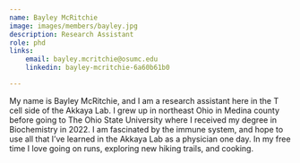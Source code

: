 ```yaml
---
name: Bayley McRitchie
image: images/members/bayley.jpg
description: Research Assistant
role: phd
links:
    email: bayley.mcritchie@osumc.edu
    linkedin: bayley-mcritchie-6a60b61b0

---
```


My name is Bayley McRitchie, and I am a research assistant here in the T cell side of the Akkaya Lab. I grew up in northeast Ohio in Medina county before going to The Ohio State University where I received my degree in Biochemistry in 2022. I am fascinated by the immune system, and hope to use all that I’ve learned in the Akkaya Lab as a physician one day. In my free time I love going on runs, exploring new hiking trails, and cooking.